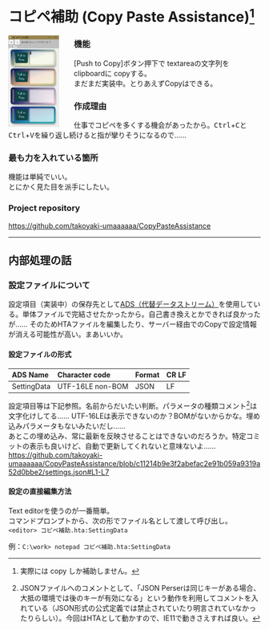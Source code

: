 # コピペ補助 (Copy Paste Assistance)[^1]

<img src="docs/images/画面.png" alt="動作画面"  style="float: left; width: 20%; max-width: 150px; margin-right: 30px" align="left" >

[^1]: 実際には copy しか補助しません。

### 機能
[Push to Copy]ボタン押下で textareaの文字列を clipboardに copyする。  
まだまだ実装中。とりあえずCopyはできる。

### 作成理由
仕事でコピペを多くする機会があったから。<kbd>Ctrl</kbd>+<kbd>C</kbd>と<kbd>Ctrl</kbd>+<kbd>V</kbd>を繰り返し続けると指が攣りそうになるので……

### 最も力を入れている箇所
機能は単純でいい。  
とにかく見た目を派手にしたい。

### Project repository
https://github.com/takoyaki-umaaaaaa/CopyPasteAssistance

----

## 内部処理の話
### 設定ファイルについて
設定項目（実装中）の保存先として[ADS（代替データストリーム）](https://ja.wikipedia.org/wiki/%E3%83%95%E3%82%A9%E3%83%BC%E3%82%AF_(%E3%83%95%E3%82%A1%E3%82%A4%E3%83%AB%E3%82%B7%E3%82%B9%E3%83%86%E3%83%A0))を使用している。単体ファイルで完結させたかったから。自己書き換えとかできれば良かったが……
そのためHTAファイルを編集したり、サーバー経由でのCopyで設定情報が消える可能性が高い。まあいいか。

#### 設定ファイルの形式

| ADS Name     | Character code | Format | CR LF |
| :---         | :---         | :---         | :---         |
| SettingData   | UTF-16LE non-BOM | JSON    | LF |

設定項目等は下記参照。名前からだいたい判断。パラメータの種類コメント[^2]は文字化けしてる…… UTF-16LEは表示できないのか？BOMがないからかな。埋め込みパラメータもないみたいだし……  
あとこの埋め込み、常に最新を反映させることはできないのだろうか。特定コミットの表示も良いけど、自動で更新してくれないと意味ないよ……
https://github.com/takoyaki-umaaaaaa/CopyPasteAssistance/blob/c11214b9e3f2abefac2e91b059a9319a52d0bbe2/settings.json#L1-L7

[^2]: JSONファイルへのコメントとして、「JSON Perserは同じキーがある場合、大抵の環境では後のキーが有効になる」という動作を利用してコメントを入れている（JSON形式の公式定義では禁止されていたり明言されていなかったりらしい）。今回はHTAとして動かすので、IE11で動きさえすれば良い。


#### 設定の直接編集方法
Text editorを使うのが一番簡単。  
コマンドプロンプトから、次の形でファイル名として渡して呼び出し。  
`<editor> コピペ補助.hta:SettingData`  

例：`C:\work> notepad コピペ補助.hta:SettingData`  
